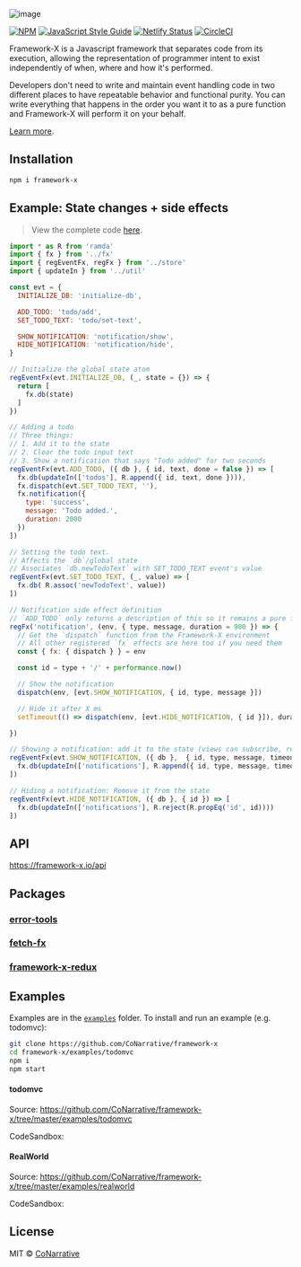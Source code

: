 ![image](https://user-images.githubusercontent.com/9045165/68983068-2be79780-07be-11ea-9a3b-fc677c567832.png)


[![NPM](https://img.shields.io/npm/v/framework-x.svg)](https://www.npmjs.com/package/framework-x)
[![JavaScript Style Guide](https://img.shields.io/badge/code_style-standard-brightgreen.svg)](https://standardjs.com)
[![Netlify Status](https://api.netlify.com/api/v1/badges/204808f0-9975-4e67-9b42-5b4b0907374f/deploy-status)](https://app.netlify.com/sites/vigorous-curie-c09c4e/deploys)
[![CircleCI](https://circleci.com/gh/CoNarrative/framework-x.svg?style=svg&circle-token=b3e15b621e83d2e9d6b2d0eca6aac342a09f766d)](https://circleci.com/gh/CoNarrative/framework-x)

Framework-X is a Javascript framework that separates code from its execution, allowing the representation of programmer intent to exist independently of when, where and how it's performed.

Developers don't need to write and maintain event handling code in two different places to have repeatable behavior and
functional purity. You can write everything that happens in the order you want it to as a pure function and Framework-X
will perform it on your behalf.

[Learn more](https://framework-x.io/intro).

## Installation

```bash
npm i framework-x
```



## Example: State changes + side effects

> View the complete code [here](https://github.com/CoNarrative/framework-x/tree/master/examples/todomvc).

```js
import * as R from 'ramda'
import { fx } from '../fx'
import { regEventFx, regFx } from '../store'
import { updateIn } from '../util'

const evt = {
  INITIALIZE_DB: 'initialize-db',

  ADD_TODO: 'todo/add',
  SET_TODO_TEXT: 'todo/set-text',

  SHOW_NOTIFICATION: 'notification/show',
  HIDE_NOTIFICATION: 'notification/hide',
}

// Initialize the global state atom 
regEventFx(evt.INITIALIZE_DB, (_, state = {}) => {
  return [
    fx.db(state)
  ]
})

// Adding a todo
// Three things:
// 1. Add it to the state
// 2. Clear the todo input text
// 3. Show a notification that says "Todo added" for two seconds
regEventFx(evt.ADD_TODO, ({ db }, { id, text, done = false }) => [
  fx.db(updateIn(['todos'], R.append({ id, text, done }))),
  fx.dispatch(evt.SET_TODO_TEXT, ''),
  fx.notification({
    type: 'success',
    message: 'Todo added.',
    duration: 2000
  })
])

// Setting the todo text. 
// Affects the `db`/global state
// Associates `db.newTodoText` with SET_TODO_TEXT event's value
regEventFx(evt.SET_TODO_TEXT, (_, value) => [
  fx.db( R.assoc('newTodoText', value))
])

// Notification side effect definition
// `ADD_TODO` only returns a description of this so it remains a pure function even though this isn't. 
regFx('notification', (env, { type, message, duration = 900 }) => {
  // Get the `dispatch` function from the Framework-X environment
  // All other registered `fx` effects are here too if you need them
  const { fx: { dispatch } } = env

  const id = type + '/' + performance.now()

  // Show the notification 
  dispatch(env, [evt.SHOW_NOTIFICATION, { id, type, message }])

  // Hide it after X ms
  setTimeout(() => dispatch(env, [evt.HIDE_NOTIFICATION, { id }]), duration)

})

// Showing a notification: add it to the state (views can subscribe, react to changes)
regEventFx(evt.SHOW_NOTIFICATION, ({ db },  { id, type, message, timeout }) => [
  fx.db(updateIn(['notifications'], R.append({ id, type, message, timeout })))
])

// Hiding a notification: Remove it from the state
regEventFx(evt.HIDE_NOTIFICATION, ({ db }, { id }) => [
  fx.db(updateIn(['notifications'], R.reject(R.propEq('id', id))))
])
```


## API
https://framework-x.io/api


## Packages

### [error-tools](https://github.com/CoNarrative/framework-x/tree/master/packages/error-tools)
### [fetch-fx](https://github.com/CoNarrative/framework-x/tree/master/packages/fetch-fx)
### [framework-x-redux](https://github.com/CoNarrative/framework-x/tree/master/packages/framework-x-redux)


## Examples


Examples are in the [`examples`](https://github.com/CoNarrative/framework-x/tree/master/examples) folder. To install and run an example (e.g. todomvc):

```bash
git clone https://github.com/CoNarrative/framework-x
cd framework-x/examples/todomvc
npm i
npm start
```

#### todomvc 

Source: https://github.com/CoNarrative/framework-x/tree/master/examples/todomvc

CodeSandbox: 


#### RealWorld

Source: https://github.com/CoNarrative/framework-x/tree/master/examples/realworld

CodeSandbox: 

 


## License

MIT © [CoNarrative](https://github.com/CoNarrative)

